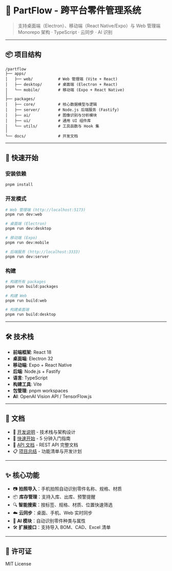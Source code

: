 # 🧩 PartFlow - 跨平台零件管理系统

> 支持桌面端（Electron）、移动端（React Native/Expo）与 Web 管理端  
> Monorepo 架构 · TypeScript · 云同步 · AI 识别

---

## 📦 项目结构

```
/partflow
├── apps/
│   ├── web/           # Web 管理端 (Vite + React)
│   ├── desktop/       # 桌面端 (Electron + React)
│   └── mobile/        # 移动端 (Expo + React Native)
│
├── packages/
│   ├── core/          # 核心数据模型与逻辑
│   ├── server/        # Node.js 后端服务 (Fastify)
│   ├── ai/            # 图像识别与分析模块
│   ├── ui/            # 通用 UI 组件库
│   └── utils/         # 工具函数与 Hook 集
│
└── docs/              # 开发文档
```

---

## 🚀 快速开始

### 安装依赖

```bash
pnpm install
```

### 开发模式

```bash
# Web 管理端 (http://localhost:5173)
pnpm run dev:web

# 桌面端 (Electron)
pnpm run dev:desktop

# 移动端 (Expo)
pnpm run dev:mobile

# 后端服务 (http://localhost:3333)
pnpm run dev:server
```

### 构建

```bash
# 构建所有 packages
pnpm run build:packages

# 构建 Web
pnpm run build:web

# 构建桌面端
pnpm run build:desktop
```

---

## 🛠️ 技术栈

- **前端框架**: React 18
- **桌面端**: Electron 32
- **移动端**: Expo + React Native
- **后端**: Node.js + Fastify
- **语言**: TypeScript
- **构建工具**: Vite
- **包管理**: pnpm workspaces
- **AI**: OpenAI Vision API / TensorFlow.js

---

## 📖 文档

- 📘 [开发说明](./docs/开发说明.md) - 技术栈与架构设计
- 🚀 [快速开始](./docs/快速开始.md) - 5 分钟入门指南
- 📡 [API 文档](./docs/API文档.md) - REST API 完整文档
- 📋 [项目总结](./docs/项目总结.md) - 功能清单与开发计划

---

## ✨ 核心功能

- 📷 **拍照导入**：手机拍照自动识别零件名称、规格、材质
- 📦 **库存管理**：支持入库、出库、预警提醒
- 🔍 **智能搜索**：按标签、规格、材质、位置快速筛选
- ☁️ **云同步**：桌面、手机、Web 实时同步
- 🧠 **AI 模块**：自动识别零件种类与属性
- 🛠️ **扩展接口**：支持导入 BOM、CAD、Excel 清单

---

## 📝 许可证

MIT License

